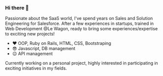 ### Hi there 👋
Passionate about the SaaS world, I've spend years on Sales and Solution Engineering for Salesforce.
After a few experiences in startups, trained in Web Development @Le Wagon, ready to bring some experiences/expertise to exciting new projects!
<ul>
  <li> ❤️️ OOP, Ruby on Rails, HTML, CSS, Bootstraping</li>
  <li> 😎 Javascript, DB management</li>
  <li> 😉 API management</li>
</ul>
  
Currently working on a personal project, highly interested in participating in exciting initiatives in my fields.

<!--
**romainp72/romainp72** is a ✨ _special_ ✨ repository because its `README.md` (this file) appears on your GitHub profile.

Here are some ideas to get you started:

- 🔭 I’m currently working on ...
- 🌱 I’m currently learning ...
- 👯 I’m looking to collaborate on ...
- 🤔 I’m looking for help with ...
- 💬 Ask me about ...
- 📫 How to reach me: ...
- 😄 Pronouns: ...
- ⚡ Fun fact: ...
-->
